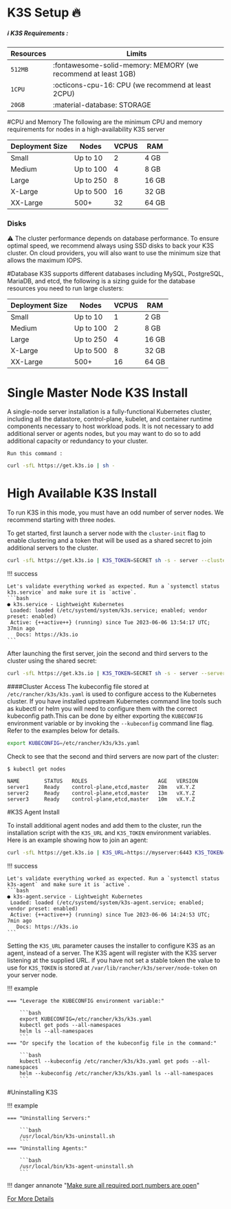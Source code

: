 # K3S Setup :fire:

##### :information_source: K3S Requirements :


| Resources      | Limits                                                       |
| -----------    | ------------------------------------                         |
| `512MB`          | :fontawesome-solid-memory: MEMORY (we recommend at least 1GB)|
| `1CPU`            | :octicons-cpu-16: CPU (we recommend at least 2CPU)           |
| `20GB`         | :material-database:     STORAGE                              |


#CPU and Memory
The following are the minimum CPU and memory requirements for nodes in a high-availability K3S server

| Deployment Size      | Nodes   | VCPUS | RAM
| -----------    | -------------- | ------ | ------
| Small          | Up to 10 | 2 | 4 GB
| Medium           | Up to 100 | 4| 8 GB
| Large         |  Up to 250   | 8| 16 GB
| X-Large      |  Up to 500   | 16| 32 GB
| XX-Large        |  500+   | 32| 64 GB

### Disks
:warning: The cluster performance depends on database performance. To ensure optimal speed, we recommend always using SSD disks to back your K3S cluster. On cloud providers, you will also want to use the minimum size that allows the maximum IOPS.

#Database
K3S supports different databases including MySQL, PostgreSQL, MariaDB, and etcd, the following is a sizing guide for the database resources you need to run large clusters:

|Deployment Size      | Nodes   | VCPUS | RAM
| -----------    | -------------- | ------ | ------
| Small          | Up to 10 | 1 | 2 GB
| Medium           | Up to 100 | 2| 8 GB
| Large         |  Up to 250   | 4| 16 GB
| X-Large      |  Up to 500   | 8| 32 GB
| XX-Large        |  500+   | 16| 64 GB

# Single Master Node K3S Install

A single-node server installation is a fully-functional Kubernetes cluster, including all the datastore, control-plane, kubelet, and container runtime components necessary to host workload pods. It is not necessary to add additional server or agents nodes, but you may want to do so to add additional capacity or redundancy to your cluster.

`Run this command :`
```bash
curl -sfL https://get.k3s.io | sh -
```



# High Available K3S Install
To run K3S in this mode, you must have an odd number of server nodes. We recommend starting with three nodes.

To get started, first launch a server node with the `cluster-init` flag to enable clustering and a token that will be used as a shared secret to join additional servers to the cluster.

```bash
curl -sfL https://get.k3s.io | K3S_TOKEN=SECRET sh -s - server --cluster-init
```
!!! success

    Let's validate everything worked as expected. Run a `systemctl status k3s.service` and make sure it is `active`.
    ```bash
    ● k3s.service - Lightweight Kubernetes
     Loaded: loaded (/etc/systemd/system/k3s.service; enabled; vendor preset: enabled)
     Active: {++active++} (running) since Tue 2023-06-06 13:54:17 UTC; 37min ago
       Docs: https://k3s.io
    ```

After launching the first server, join the second and third servers to the cluster using the shared secret:
```bash
curl -sfL https://get.k3s.io | K3S_TOKEN=SECRET sh -s - server --server https://<ip or hostname of server1>:6443
```

####Cluster Access
The kubeconfig file stored at `/etc/rancher/k3s/k3s.yaml` is used to configure access to the Kubernetes cluster. If you have installed upstream Kubernetes command line tools such as kubectl or helm you will need to configure them with the correct kubeconfig path.This can be done by either exporting the `KUBECONFIG` environment variable or by invoking the `--kubeconfig` command line flag. Refer to the examples below for details.

```bash
export KUBECONFIG=/etc/rancher/k3s/k3s.yaml
```

Check to see that the second and third servers are now part of the cluster:
```
$ kubectl get nodes

NAME        STATUS   ROLES                       AGE   VERSION
server1     Ready    control-plane,etcd,master   28m   vX.Y.Z
server2     Ready    control-plane,etcd,master   13m   vX.Y.Z
server3     Ready    control-plane,etcd,master   10m   vX.Y.Z
```

#K3S Agent Install

To install additional agent nodes and add them to the cluster, run the installation script with the `K3S_URL` and `K3S_TOKEN` environment variables. Here is an example showing how to join an agent:
```bash
curl -sfL https://get.k3s.io | K3S_URL=https://myserver:6443 K3S_TOKEN=mynodetoken sh -
```
!!! success

    Let's validate everything worked as expected. Run a `systemctl status k3s-agent` and make sure it is `active`.
    ```bash
    ● k3s-agent.service - Lightweight Kubernetes
     Loaded: loaded (/etc/systemd/system/k3s-agent.service; enabled; vendor preset: enabled)
     Active: {++active++} (running) since Tue 2023-06-06 14:24:53 UTC; 7min ago
       Docs: https://k3s.io
    ```


Setting the `K3S_URL` parameter causes the installer to configure K3S as an agent, instead of a server. The K3S agent will register with the K3S server listening at the supplied URL. if you have not set a stable token the value to use for `K3S_TOKEN` is stored at `/var/lib/rancher/k3s/server/node-token` on your server node.

!!! example

    === "Leverage the KUBECONFIG environment variable:"

        ```bash
        export KUBECONFIG=/etc/rancher/k3s/k3s.yaml
        kubectl get pods --all-namespaces
        helm ls --all-namespaces
        ```
    === "Or specify the location of the kubeconfig file in the command:"

        ```bash
        kubectl --kubeconfig /etc/rancher/k3s/k3s.yaml get pods --all-namespaces
        helm --kubeconfig /etc/rancher/k3s/k3s.yaml ls --all-namespaces
        ```

#Uninstalling K3S

!!! example

    === "Uninstalling Servers:"

        ```bash
        /usr/local/bin/k3s-uninstall.sh
        ```
    === "Uninstalling Agents:"

        ```bash
        /usr/local/bin/k3s-agent-uninstall.sh
        ```

!!! danger annanote  "[Make sure all required port numbers are open](https://docs.k3s.io/installation/requirements#inbound-rules-for-k3s-server-nodes)"

[For More Details](https://docs.k3s.io/)

